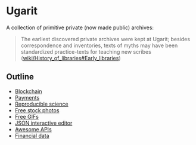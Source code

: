 # Ugarit
A collection of primitive private (now made public) archives:
 
> The earliest discovered private archives were kept at Ugarit; besides correspondence and inventories, texts of myths may have been standardized practice-texts for teaching new scribes ([wiki/History_of_libraries#Early_libraries](https://en.wikipedia.org/wiki/History_of_libraries#Early_libraries))


## Outline

- [Blockchain](blockchain.md)
- [Payments](payments.md)
- [Reproducible science](reproducible_science.md)
- [Free stock photos](https://www.reddit.com/r/web_design/comments/2v5ts0/ultimate_collection_of_free_stock_photos_websites/)
- [Free GIFs](giphy.com)
- [JSON interactive editor](http://jeremydorn.com/json-editor/)
- [Awesome APIs](apis.md)
- [Financial data](financial_data.md)
